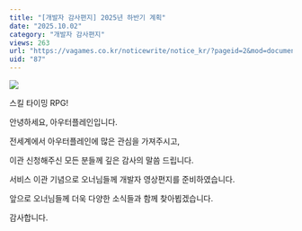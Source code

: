 ```yaml
---
title: "[개발자 감사편지] 2025년 하반기 계획"
date: "2025.10.02"
category: "개발자 감사편지"
views: 263
url: "https://vagames.co.kr/noticewrite/notice_kr/?pageid=2&mod=document&uid=87"
uid: "87"
---
```


![](/images/news/live/kr/87-fd94f0a6.webp)

스킬 타이밍 RPG!

안녕하세요, 아우터플레인입니다.

  

전세계에서 아우터플레인에 많은 관심을 가져주시고,

이관 신청해주신 모든 분들께 깊은 감사의 말씀 드립니다.

  

서비스 이관 기념으로 오너님들께 개발자 영상편지를 준비하였습니다.

  

  

앞으로 오너님들께 더욱 다양한 소식들과 함께 찾아뵙겠습니다.

  

감사합니다.